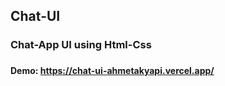 ## Chat-UI

### Chat-App UI using Html-Css

### 

#### Demo: https://chat-ui-ahmetakyapi.vercel.app/
